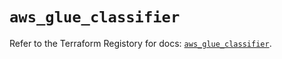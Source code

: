 # `aws_glue_classifier`

Refer to the Terraform Registory for docs: [`aws_glue_classifier`](https://registry.terraform.io/providers/hashicorp/aws/5.5.0/docs/resources/glue_classifier).

